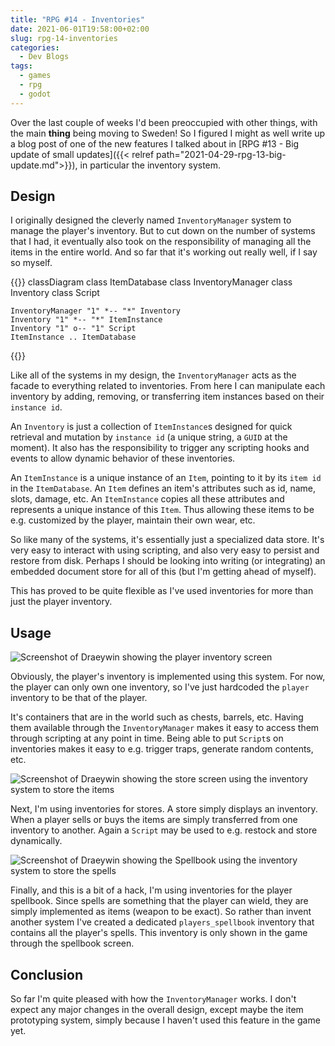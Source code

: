 ```yaml
---
title: "RPG #14 - Inventories"
date: 2021-06-01T19:58:00+02:00
slug: rpg-14-inventories
categories:
  - Dev Blogs
tags:
  - games
  - rpg
  - godot
---
```


Over the last couple of weeks I'd been preoccupied with other things, with the main **thing** being moving to Sweden!
So I figured I might as well write up a blog post of one of the new features I talked about in [RPG #13 - Big update of small updates]({{< relref path="2021-04-29-rpg-13-big-update.md">}}), in particular the inventory system.

## Design

I originally designed the cleverly named `InventoryManager` system to manage the player's inventory.
But to cut down on the number of systems that I had, it eventually also took on the responsibility of managing all the items in the entire world.
And so far that it's working out really well, if I say so myself.

{{<mermaid>}}
classDiagram
    class ItemDatabase
    class InventoryManager
    class Inventory
    class Script

    InventoryManager "1" *-- "*" Inventory
    Inventory "1" *-- "*" ItemInstance
    Inventory "1" o-- "1" Script
    ItemInstance .. ItemDatabase
{{</mermaid>}}

Like all of the systems in my design, the `InventoryManager` acts as the facade to everything related to inventories.
From here I can manipulate each inventory by adding, removing, or transferring item instances based on their `instance id`.

An `Inventory` is just a collection of `ItemInstance`s designed for quick retrieval and mutation by `instance id` (a unique string, a `GUID` at the moment).
It also has the responsibility to trigger any scripting hooks and events to allow dynamic behavior of these inventories.

An `ItemInstance` is a unique instance of an `Item`, pointing to it by its `item id` in the `ItemDatabase`.
An `Item` defines an item's attributes such as id, name, slots, damage, etc.
An `ItemInstance` copies all these attributes and represents a unique instance of this `Item`.
Thus allowing these items to be e.g. customized by the player, maintain their own wear, etc.

So like many of the systems, it's essentially just a specialized data store.
It's very easy to interact with using scripting, and also very easy to persist and restore from disk.
Perhaps I should be looking into writing (or integrating) an embedded document store for all of this (but I'm getting ahead of myself).

This has proved to be quite flexible as I've used inventories for more than just the player inventory.

## Usage

![Screenshot of Draeywin showing the player inventory screen](/img/inventory.png)

Obviously, the player's inventory is implemented using this system.
For now, the player can only own one inventory, so I've just hardcoded the `player` inventory to be that of the player.

It's containers that are in the world such as chests, barrels, etc.
Having them available through the `InventoryManager` makes it easy to access them through scripting at any point in time.
Being able to put `Script`s on inventories makes it easy to e.g. trigger traps, generate random contents, etc.

![Screenshot of Draeywin showing the store screen using the inventory system to store the items](/img/store.png)

Next, I'm using inventories for stores.
A store simply displays an inventory.
When a player sells or buys the items are simply transferred from one inventory to another.
Again a `Script` may be used to e.g. restock and store dynamically.

![Screenshot of Draeywin showing the Spellbook using the inventory system to store the spells](/img/spellbook.png)

Finally, and this is a bit of a hack, I'm using inventories for the player spellbook.
Since spells are something that the player can wield, they are simply implemented as items (weapon to be exact).
So rather than invent another system I've created a dedicated `players_spellbook` inventory that contains all the player's spells.
This inventory is only shown in the game through the spellbook screen.

## Conclusion

So far I'm quite pleased with how the `InventoryManager` works.
I don't expect any major changes in the overall design, except maybe the item prototyping system, simply because I haven't used this feature in the game yet.